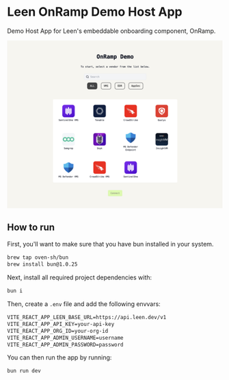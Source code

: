 # Leen OnRamp Demo Host App
Demo Host App for Leen's embeddable onboarding component, OnRamp. 

![](demo-screenshot.png)

## How to run
First, you'll want to make sure that you have bun installed in your system.

```bash
brew tap oven-sh/bun
brew install bun@1.0.25
```

Next, install all required project dependencies with:

```bash
bun i
```

Then, create a `.env` file and add the following envvars:

```
VITE_REACT_APP_LEEN_BASE_URL=https://api.leen.dev/v1
VITE_REACT_APP_API_KEY=your-api-key
VITE_REACT_APP_ORG_ID=your-org-id
VITE_REACT_APP_ADMIN_USERNAME=username
VITE_REACT_APP_ADMIN_PASSWORD=password
```

You can then run the app by running:

```bash
bun run dev
```

